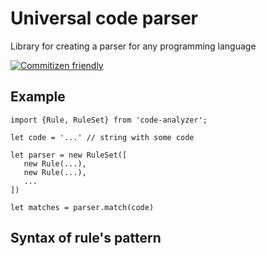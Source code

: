 # Universal code parser
Library for creating a parser for any programming language

[![Commitizen friendly](https://img.shields.io/badge/commitizen-friendly-brightgreen.svg)](http://commitizen.github.io/cz-cli/)

## Example
```
import {Rule, RuleSet} from 'code-analyzer';

let code = '...' // string with some code

let parser = new RuleSet([
   new Rule(...),
   new Rule(...),
   ...
])

let matches = parser.match(code)
```

## Syntax of rule's pattern